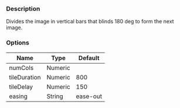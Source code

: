 ### Description
Divides the image in vertical bars that blinds 180 deg to form the next image.

### Options
| Name | Type | Default |
|------|------|---------|
| numCols | Numeric |  |
| tileDuration | Numeric | 800 |
| tileDelay | Numeric | 150 |
| easing | String | ease-out |

